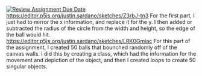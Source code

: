 [![Review Assignment Due Date](https://classroom.github.com/assets/deadline-readme-button-24ddc0f5d75046c5622901739e7c5dd533143b0c8e959d652212380cedb1ea36.svg)](https://classroom.github.com/a/xr2RtvyI)
https://editor.p5js.org/justin.sardano/sketches/Z3rbJ-tn3 For the first part, I just had to mirror the x information, and replace it for the y. I then added or subtracted the radius of the circle from the width and height, so the edge of the ball would hit.
https://editor.p5js.org/justin.sardano/sketches/LRK0Gmiac For this part of the assignment, I created 50 balls that bounched randomly off of the canvas walls. I did this by creating a class, which had the information for the movement and depiction of the object, and then I created loops to create 50 singular objects. 
